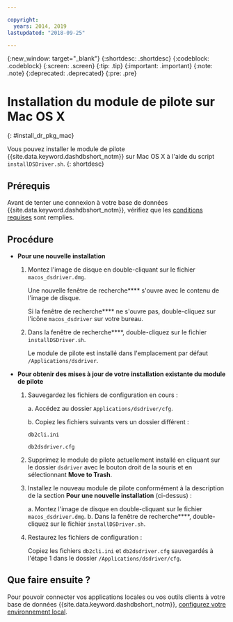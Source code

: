```yaml
---

copyright:
  years: 2014, 2019
lastupdated: "2018-09-25"

---
```


<!-- Attribute definitions --> 
{:new_window: target="_blank"}
{:shortdesc: .shortdesc}
{:codeblock: .codeblock}
{:screen: .screen}
{:tip: .tip}
{:important: .important}
{:note: .note}
{:deprecated: .deprecated}
{:pre: .pre}

# Installation du module de pilote sur Mac OS X
{: #install_dr_pkg_mac}

Vous pouvez installer le module de pilote {{site.data.keyword.dashdbshort_notm}} sur Mac OS X à l'aide du script `installDSDriver.sh`. 
{: shortdesc}

## Prérequis

Avant de tenter une connexion à votre base de données {{site.data.keyword.dashdbshort_notm}}, vérifiez que les [conditions requises](connecting.html#prereqs) sont remplies.

<!-- Download the Db2 driver package for your operating system from the web console and install it. -->

## Procédure

- **Pour une nouvelle installation**

  1. Montez l'image de disque en double-cliquant sur le fichier `macos_dsdriver.dmg`.
   
     Une nouvelle fenêtre de recherche**** s'ouvre avec le contenu de l'image de disque.

     Si la fenêtre de recherche**** ne s'ouvre pas, double-cliquez sur l'icône `macos_dsdriver` sur votre bureau.
  2. Dans la fenêtre de recherche****, double-cliquez sur le fichier `installDSDriver.sh`.

     Le module de pilote est installé dans l'emplacement par défaut `/Applications/dsdriver`.

- **Pour obtenir des mises à jour de votre installation existante du module de pilote**

  1. Sauvegardez les fichiers de configuration en cours :

     a. Accédez au dossier `Applications/dsdriver/cfg`.

     b. Copiez les fichiers suivants vers un dossier différent : 
    
        `db2cli.ini`

        `db2dsdriver.cfg`
  2. Supprimez le module de pilote actuellement installé en cliquant sur le dossier `dsdriver` avec le bouton droit de la souris et en sélectionnant **Move to Trash**.
  3. Installez le nouveau module de pilote conformément à la description de la section **Pour une nouvelle installation** (ci-dessus) :
     
     a. Montez l'image de disque en double-cliquant sur le fichier `macos_dsdriver.dmg`.
     b. Dans la fenêtre de recherche****, double-cliquez sur le fichier `installDSDriver.sh`.
  4. Restaurez les fichiers de configuration :

     Copiez les fichiers `db2cli.ini` et `db2dsdriver.cfg` sauvegardés à l'étape 1 dans le dossier `/Applications/dsdriver/cfg`.

## Que faire ensuite ?

Pour pouvoir connecter vos applications locales ou vos outils clients à votre base de données {{site.data.keyword.dashdbshort_notm}}, [configurez votre environnement local](driver_pkg_cfg.html).
